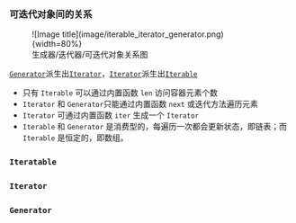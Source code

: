 ### 可迭代对象间的关系

<figure markdown>
  ![Image title](image/iterable_iterator_generator.png){width=80%}
  <figcaption>生成器/迭代器/可迭代对象关系图</figcaption>
</figure>



[`Generator`](#generator)派生出[`Iterator`](#iterator)，[`Iterator`](#iterator)派生出[`Iterable`](#iterable)

- 只有 `Iterable` 可以通过内置函数 `len` 访问容器元素个数
- `Iterator` 和 `Generator`只能通过内置函数 `next` 或迭代方法遍历元素
- `Iterator` 可通过内置函数 `iter` 生成一个 `Iterator`
- `Iterable` 和 `Generator` 是消费型的，每遍历一次都会更新状态，即链表；而 `Iterable` 是恒定的，即数组。

### `Iteratable`
### `Iterator`
### `Generator`